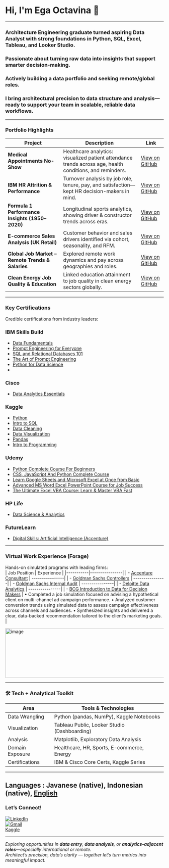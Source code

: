 # Hi, I'm Ega Octavina 👋

---

###  Architecture Engineering graduate turned aspiring **Data Analyst** with strong foundations in **Python, SQL, Excel, Tableau, and Looker Studio**.  
###  Passionate about turning raw data into insights that support smarter decision-making.  
###  Actively building a data portfolio and seeking remote/global roles. 

### I bring architectural precision to data structure and analysis—ready to support your team in scalable, reliable data workflows.
---

###  Portfolio Highlights
|  Project |  Description |  Link |
|-----------|----------------|--------|
| **Medical Appointments No-Show** | Healthcare analytics: visualized patient attendance trends across age, health conditions, and reminders. | [View on GitHub](https://github.com/egao11/Medical-Appointments-No-Show) |
| **IBM HR Attrition & Performance** | Turnover analysis by job role, tenure, pay, and satisfaction—kept HR decision-makers in mind. |[View on GitHub](https://github.com/egao11/IBM-HR-Analytics-Employee-Attrition-Performance) |
| **Formula 1 Performance Insights (1950–2020)** | Longitudinal sports analytics, showing driver & constructor trends across eras. | [View on GitHub](https://github.com/egao11/Formula-1-Performance-Insights-1950-2024) |
| **E-commerce Sales Analysis (UK Retail)** | Customer behavior and sales drivers identified via cohort, seasonality, and RFM. | [View on GitHub](https://github.com/egao11/E-commerce-Sales-Analysis-UK-Online-Retail) |
| **Global Job Market – Remote Trends & Salaries** | Explored remote work dynamics and pay across geographies and roles. | [View on GitHub](https://github.com/egao11/Global-Job-Market-Remote-Trends-and-Salaries) |
| **Clean Energy Job Quality & Education** | Linked education attainment to job quality in clean energy sectors globally. | [View on GitHub](https://github.com/egao11/Clean-Energy-Job-Quality-Education-Data-Analysis) |

---

###  Key Certifications
Credible certifications from industry leaders:  
### IBM Skills Build
- [ Data Fundamentals](https://www.credly.com/badges/48423024-092e-4c4f-8961-03297e5b6410)  
- [Prompt Engineering for Everyone](https://courses.cognitiveclass.ai/certificates/2165e171f79b416d800afe9e583341a2)  
- [SQL and Relational Databases 101](https://courses.cognitiveclass.ai/certificates/ef57fbbb35a14da391713d9c1325daea)
- [The Art of Prompt Engineering](https://courses.cognitiveclass.ai/certificates/a2e9cda22764458fa600e2b045e528f5)
- [Python for Data Science](https://courses.cognitiveclass.ai/certificates/2165e171f79b416d800afe9e583341a2)
- 

### Cisco 
- [Data Analytics Essentials](https://www.credly.com/badges/0f14702d-ab08-41eb-805b-dcc8c1e16a45)

### Kaggle
- [Python](https://www.kaggle.com/learn/certification/egaoctavina/python)  
- [Intro to SQL](https://www.kaggle.com/learn/certification/egaoctavina/intro-to-sql)
- [Data Cleaning](https://www.kaggle.com/learn/certification/egaoctavina/data-cleaning) 
- [Data Visualization](https://www.kaggle.com/learn/certification/egaoctavina/data-visualization)
- [Pandas](https://www.kaggle.com/learn/certification/egaoctavina/pandas)
- [Intro to Programming](https://www.kaggle.com/learn/certification/egaoctavina/intro-to-programming)

### Udemy
- [Python Complete Course For Beginners](https://www.udemy.com/certificate/UC-38c94bfe-c347-4ab3-a663-65c5b16915f3/)
- [CSS, JavaScript And Python Complete Course](https://www.udemy.com/certificate/UC-048021a4-6ab2-4e76-965b-aaeed23f257c/)
- [Learn Google Sheets and Microsoft Excel at Once from Basic](https://www.udemy.com/certificate/UC-c5477619-281e-4d68-a00d-52a3a052f664/)
- [Advanced MS Word Excel PowerPoint Course for Job Success ](https://www.udemy.com/certificate/UC-93590bbb-1a33-4941-bc10-6f9fa9310a4c/)
- [The Ultimate Excel VBA Course: Learn & Master VBA Fast](https://www.udemy.com/certificate/UC-3575d1b1-045a-4925-8721-ccc241c5c027/)

### HP Life
- [Data Science & Analytics](https://www.life-global.org/courses/data-science-and-analytics)

### FutureLearn
- [Digital Skills: Artificial Intelligence (Accenture)](https://www.futurelearn.com/certificates/xxxxxx)  


---

###  Virtual Work Experience (Forage)
Hands-on simulated programs with leading firms:  
|  Job Position |  Experience |
|-----------|----------------|
| - [Accenture Consultant](https://forage-uploads-prod.s3.amazonaws.com/completion-certificates/xhih9yFWsf6AYfngd/KJGjQRHZ6eGquTKfF_xhih9yFWsf6AYfngd_TMmzM8yoYkpBkrurd_1755529745046_completion_certificate.pdf) | ----------------|
| - [Goldman Sachs Controllers](https://forage-uploads-prod.s3.amazonaws.com/completion-certificates/MBA4MnZTNFEoJZGnk/vjFao7z4tXKe2EwvK_MBA4MnZTNFEoJZGnk_TMmzM8yoYkpBkrurd_1755515398197_completion_certificate.pdf) | ----------------|
| - [Goldman Sachs Internal Audit](https://forage-uploads-prod.s3.amazonaws.com/completion-certificates/MBA4MnZTNFEoJZGnk/dC4ChhAkhpgB7QvGd_MBA4MnZTNFEoJZGnk_TMmzM8yoYkpBkrurd_1755526110340_completion_certificate.pdf) | ----------------|
| - [Deloitte Data Analytics](https://forage-uploads-prod.s3.amazonaws.com/completion-certificates/9PBTqmSxAf6zZTseP/io9DzWKe3PTsiS6GG_9PBTqmSxAf6zZTseP_TMmzM8yoYkpBkrurd_1755509223174_completion_certificate.pdf) | ----------------|
| - [BCG Introduction to Data for Decision Makers](https://forage-uploads-prod.s3.amazonaws.com/completion-certificates/SKZxezskWgmFjRvj9/Pchc5rEGyCeozqY5Z_SKZxezskWgmFjRvj9_TMmzM8yoYkpBkrurd_1755502406378_completion_certificate.pdf) | • Completed a job simulation focused on advising a hypothetical client on multi-channel ad campaign performance. • Analyzed customer conversion trends using simulated data to assess campaign effectiveness across channels and audiences. • Synthesized insights and delivered a clear, data-backed recommendation tailored to the client’s marketing goals. |

<img width="912" height="157" alt="image" src="https://github.com/user-attachments/assets/2f4532f2-e1a9-47bb-835f-29c25a6e6329" />

 


---

### 🛠 Tech + Analytical Toolkit
| Area             | Tools & Technologies                        |
|------------------|---------------------------------------------|
| Data Wrangling   | Python (pandas, NumPy), Kaggle Notebooks    |
| Visualization    | Tableau Public, Looker Studio (Dashboarding)|
| Analysis         | Matplotlib, Exploratory Data Analysis       |
| Domain Exposure  | Healthcare, HR, Sports, E-commerce, Energy  |
| Certifications   | IBM & Cisco Core Certs, Kaggle Series       |


---
Languages : Javanese (native), Indonesian (native), [English](https://cert.efset.org/Uexyx2)
---

###  Let’s Connect!
[![LinkedIn](https://img.shields.io/badge/LinkedIn-0077B5?style=for-the-badge&logo=linkedin&logoColor=white)](https://www.linkedin.com/in/ega-octavina/)  
[![Gmail](https://img.shields.io/badge/Email-D14836?style=for-the-badge&logo=gmail&logoColor=white)](mailto:octavinaega@gmail.com)  
[Kaggle](https://www.kaggle.com/egaoctavina)

---

 *Exploring opportunities in **data entry**, **data analysis**, or **analytics-adjacent roles**—especially international or remote.  
Architect’s precision, data’s clarity — together let’s turn metrics into meaningful impact.*

